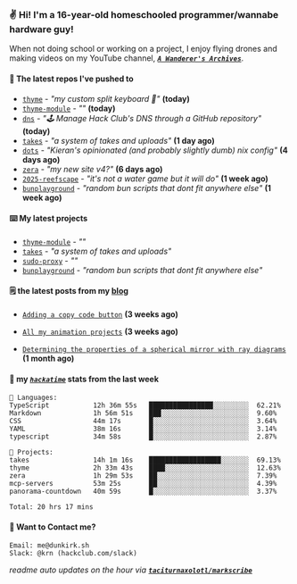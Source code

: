 ### ✌️ Hi! I'm a 16-year-old homeschooled programmer/wannabe hardware guy!

When not doing school or working on a project, I enjoy flying drones and making videos on my YouTube channel, [**_`A Wanderer's Archives`_**](https://youtube.com/@wanderer.archives).

#### 👷 The latest repos I've pushed to

- [`thyme`](https://github.com/taciturnaxolotl/thyme) - _"my custom split keyboard 🫶"_ **(today)**
- [`thyme-module`](https://github.com/taciturnaxolotl/thyme-module) - _""_ **(today)**
- [`dns`](https://github.com/hackclub/dns) - _"🕹 Manage Hack Club's DNS through a GitHub repository"_ **(today)**
- [`takes`](https://github.com/taciturnaxolotl/takes) - _"a system of takes and uploads"_ **(1 day ago)**
- [`dots`](https://github.com/taciturnaxolotl/dots) - _"Kieran's opinionated (and probably slightly dumb) nix config"_ **(4 days ago)**
- [`zera`](https://github.com/taciturnaxolotl/zera) - _"my new site v4?"_ **(6 days ago)**
- [`2025-reefscape`](https://github.com/df1317/2025-reefscape) - _"it's not a water game but it will do"_ **(1 week ago)**
- [`bunplayground`](https://github.com/taciturnaxolotl/bunplayground) - _"random bun scripts that dont fit anywhere else"_ **(1 week ago)**

#### ⌨️ My latest projects

- [`thyme-module`](https://github.com/taciturnaxolotl/thyme-module) - _""_
- [`takes`](https://github.com/taciturnaxolotl/takes) - _"a system of takes and uploads"_
- [`sudo-proxy`](https://github.com/taciturnaxolotl/sudo-proxy) - _""_
- [`bunplayground`](https://github.com/taciturnaxolotl/bunplayground) - _"random bun scripts that dont fit anywhere else"_

#### 🗒️ the latest posts from my [blog](https://dunkirk.sh)

- [`Adding a copy code button`](https://dunkirk.sh/blog/adding-a-copy-button/) **(3 weeks ago)**

- [`All my animation projects`](https://dunkirk.sh/blog/my-animations/) **(3 weeks ago)**

- [`Determining the properties of a spherical mirror with ray diagrams`](https://dunkirk.sh/blog/spherical-ray-diagrams/) **(1 month ago)**



#### 📡 my [_`hackatime`_](https://waka.hackclub.com) stats from the last week

```text
💾 Languages:
TypeScript           12h 36m 55s   ████████████████░░░░░░░░░  62.21%
Markdown             1h 56m 51s    ███░░░░░░░░░░░░░░░░░░░░░░  9.60%
CSS                  44m 17s       █░░░░░░░░░░░░░░░░░░░░░░░░  3.64%
YAML                 38m 16s       █░░░░░░░░░░░░░░░░░░░░░░░░  3.14%
typescript           34m 58s       █░░░░░░░░░░░░░░░░░░░░░░░░  2.87%

💼 Projects:
takes                14h 1m 16s    ██████████████████░░░░░░░  69.13%
thyme                2h 33m 43s    ████░░░░░░░░░░░░░░░░░░░░░  12.63%
zera                 1h 29m 53s    ██░░░░░░░░░░░░░░░░░░░░░░░  7.39%
mcp-servers          53m 25s       ██░░░░░░░░░░░░░░░░░░░░░░░  4.39%
panorama-countdown   40m 59s       █░░░░░░░░░░░░░░░░░░░░░░░░  3.37%

Total: 20 hrs 17 mins
```

#### 📮 Want to Contact me?

```text
Email: me@dunkirk.sh
Slack: @krn (hackclub.com/slack)
```

_readme auto updates on the hour via [**`taciturnaxolotl/markscribe`**](https://github.com/taciturnaxolotl/markscribe)_
